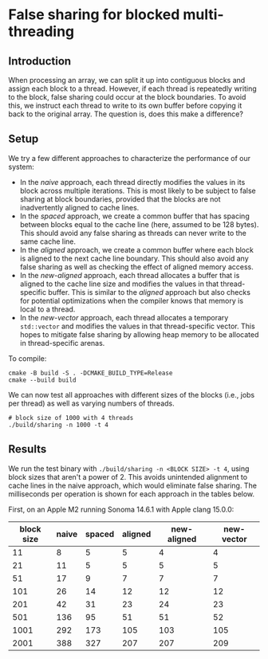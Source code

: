 # False sharing for blocked multi-threading 

## Introduction

When processing an array, we can split it up into contiguous blocks and assign each block to a thread.
However, if each thread is repeatedly writing to the block, false sharing could occur at the block boundaries.
To avoid this, we instruct each thread to write to its own buffer before copying it back to the original array.
The question is, does this make a difference?

## Setup

We try a few different approaches to characterize the performance of our system:

- In the _naive_ approach, each thread directly modifies the values in its block across multiple iterations.
This is most likely to be subject to false sharing at block boundaries, provided that the blocks are not inadvertently aligned to cache lines.
- In the _spaced_ approach, we create a common buffer that has spacing between blocks equal to the cache line (here, assumed to be 128 bytes).
This should avoid any false sharing as threads can never write to the same cache line.
- In the _aligned_ approach, we create a common buffer where each block is aligned to the next cache line boundary.
This should also avoid any false sharing as well as checking the effect of aligned memory access.
- In the _new-aligned_ approach, each thread allocates a buffer that is aligned to the cache line size and modifies the values in that thread-specific buffer.
This is similar to the _aligned_ approach but also checks for potential optimizations when the compiler knows that memory is local to a thread.
- In the _new-vector_ approach, each thread allocates a temporary `std::vector` and modifies the values in that thread-specific vector.
This hopes to mitigate false sharing by allowing heap memory to be allocated in thread-specific arenas.

To compile:

```console
cmake -B build -S . -DCMAKE_BUILD_TYPE=Release
cmake --build build
```

We can now test all approaches with different sizes of the blocks (i.e., jobs per thread) as well as varying numbers of threads. 

```console
# block size of 1000 with 4 threads
./build/sharing -n 1000 -t 4
```

## Results

We run the test binary with `./build/sharing -n <BLOCK SIZE> -t 4`, using block sizes that aren't a power of 2.
This avoids unintended alignment to cache lines in the naive approach, which would eliminate false sharing.
The milliseconds per operation is shown for each approach in the tables below.

First, on an Apple M2 running Sonoma 14.6.1 with Apple clang 15.0.0:

| block size | naive | spaced | aligned | new-aligned | new-vector | 
|------------|-------|--------|---------|-------------|------------|
|         11 |     8 |      5 |       5 |           4 |          4 |
|         21 |    11 |      5 |       5 |           5 |          5 |
|         51 |    17 |      9 |       7 |           7 |          7 |
|        101 |    26 |     14 |      12 |          12 |         12 |
|        201 |    42 |     31 |      23 |          24 |         23 |
|        501 |   136 |     95 |      51 |          51 |         52 |
|       1001 |   292 |    173 |     105 |         103 |        105 |
|       2001 |   388 |    327 |     207 |         207 |        209 |
